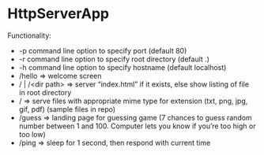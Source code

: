 # HttpServerApp

Functionality:
* -p <port> command line option to specify port (default 80)
* -r <path> command line option to specify root directory (default .)
* -h <hostname> command line option to specify hostname (default localhost)
* /hello => welcome screen
* / | /\<dir path> => server “index.html” if it exists, else show listing of file in root directory
* /<file path> => serve files with appropriate mime type for extension (txt, png, jpg, gif, pdf) (sample files in repo)
* /guess => landing page for guessing game (7 chances to guess random number between 1 and 100. Computer lets you know if you’re too high or too low)
* /ping => sleep for 1 second, then respond with current time
